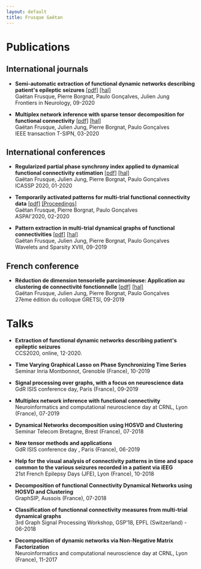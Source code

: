 ```yaml
---
layout: default
title: Frusque Gaëtan
---
```

# Publications #

## International journals ##

* **Semi-automatic extraction of functional dynamic networks describing patient's epileptic seizures** [[pdf]](../Support/fneur-11-579725.pdf) [[hal]](https://hal.archives-ouvertes.fr/hal-02935666/)\
Gaëtan Frusque, Pierre Borgnat, Paulo Gonçalves, Julien Jung \
Frontiers in Neurology, 09-2020

* **Multiplex network inference with sparse tensor decomposition for functional connectivity** [[pdf]](../Support/IEEE-T-SIPN.pdf) [[hal]](https://hal.inria.fr/hal-02531459/file/IEEE-T-SIPN.pdf) \
Gaëtan Frusque, Julien Jung, Pierre Borgnat, Paulo Gonçalves \
IEEE transaction T-SIPN, 03-2020

## International conferences ##

* **Regularized partial phase synchrony index applied to dynamical functional connectivity estimation** [[pdf]](../Support/Frusque.icassp2020.pdf) [[hal]](https://hal.inria.fr/hal-02459821/document)\
Gaëtan Frusque, Julien Jung, Pierre Borgnat, Paulo Gonçalves\
ICASSP 2020, 01-2020

* **Temporarily activated patterns for multi-trial functional connectivity data** [[pdf]](../Support/ASPAI.pdf) [[Proceedings]](https://www.sensorsportal.com/ASPAI_2020/ASPAI_2020_Conference_Proceedings.pdf) \
Gaëtan Frusque, Pierre Borgnat, Paulo Gonçalves \
ASPAI'2020, 02-2020

* **Pattern extraction in multi-trial dynamical graphs of functional connectivities** [[pdf]](../Support/spie.pdf) [[hal]](https://hal.archives-ouvertes.fr/hal-02399385/file/SPIE.pdf) \
Gaëtan Frusque, Julien Jung, Pierre Borgnat, Paulo Gonçalves \
Wavelets and Sparsity XVIII, 09-2019

## French conference ##

* **Réduction de dimension tensorielle parcimonieuse:  Application au clustering de connectivité fonctionnelle** [[pdf]](../Support/Gretsi2019-Frusque.pdf) [[hal]](https://hal.inria.fr/hal-02154888/file/Gretsi2019-Frusque.pdf) \
Gaëtan Frusque, Julien Jung, Pierre Borgnat, Paulo Gonçalves \
27ème édition du colloque GRETSI, 09-2019

# Talks #

* **Extraction of functional dynamic networks describing patient's epileptic seizures** \
CCS2020, online, 12-2020.

* **Time Varying Graphical Lasso on Phase
Synchronizing Time Series** \
Seminar Inria Montbonnot, Grenoble (France), 10-2019

* **Signal processing over graphs, with a focus on neuroscience data** \
GdR ISIS conference day, Paris (France), 09-2019

* **Multiplex network inference with functional connectivity** \
Neuroinformatics and computational neuroscience day at CRNL, Lyon (France), 07-2019

* **Dynamical Networks decomposition using HOSVD and Clustering** \
Seminar Telecom Bretagne, Brest (France), 07-2018

* **New tensor methods and applications** \
GdR ISIS conference day , Paris (France), 06-2019

* **Help for the visual analysis of connectivity patterns in time and space common to the various seizures recorded in a patient via iEEG** \
21st French Epilepsy Days (JFE), Lyon (France), 10-2018

* **Decomposition of functional Connectivity Dynamical Networks using HOSVD and Clustering** \
GraphSIP, Aussois (France), 07-2018

* **Classification of functionnal connectivity measures from multi-trial dynamical graphs** \
3rd Graph Signal Processing Workshop, GSP’18, EPFL (Switzerland) - 06-2018

* **Decomposition of dynamic networks via
Non-Negative Matrix Factorization** \
Neuroinformatics and computational neuroscience day at CRNL, Lyon (France), 11-2017

<br/>
